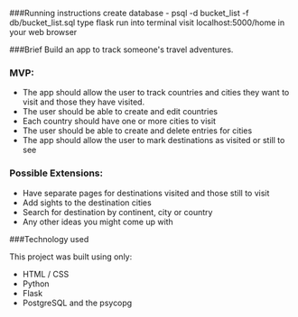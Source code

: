 ###Running instructions 
create database - psql -d bucket_list -f db/bucket_list.sql
type flask run into terminal 
visit localhost:5000/home in your web browser

###Brief
Build an app to track someone's travel adventures.

### MVP:

 * The app should allow the user to track countries and cities they want to visit and those they have visited.
 * The user should be able to create and edit countries
 * Each country should have one or more cities to visit
 * The user should be able to create and delete entries for cities
 * The app should allow the user to mark destinations as visited or still to see
 ### Possible Extensions:

 * Have separate pages for destinations visited and those still to visit
 * Add sights to the destination cities
 * Search for destination by continent, city or country
 * Any other ideas you might come up with

###Technology used

This project was built using only:

* HTML / CSS
* Python
* Flask
* PostgreSQL and the psycopg

